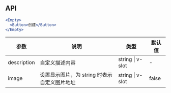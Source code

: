 ## API

```jsx
<Empty>
  <Button>创建</Button>
</Empty>
```

| 参数        | 说明                                         | 类型             | 默认值 |
| ----------- | -------------------------------------------- | ---------------- | ------ |
| description | 自定义描述内容                               | string \| v-slot | -      |
| image       | 设置显示图片，为 string 时表示自定义图片地址 | string \| v-slot | false  |

